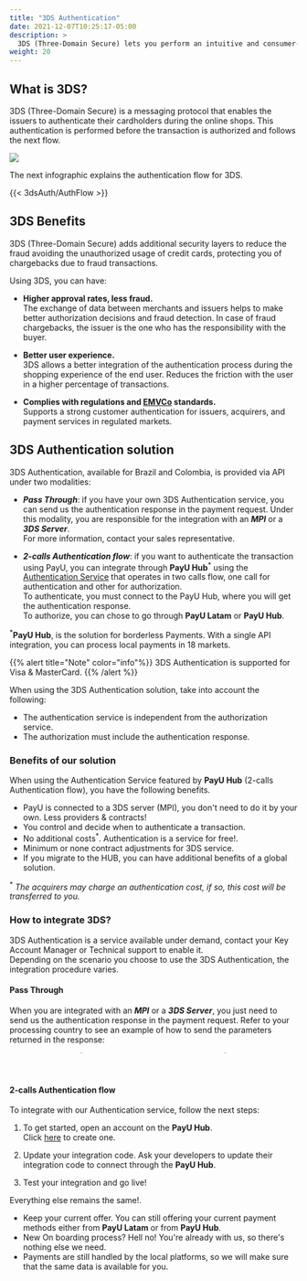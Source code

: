 ```yaml
---
title: "3DS Authentication"
date: 2021-12-07T10:25:17-05:00
description: >
  3DS (Three-Domain Secure) lets you perform an intuitive and consumer-friendly authentication process. 3DS adds additional security layers to reduce the fraud avoiding the unauthorized usage of credit cards. 
weight: 20
---
```


## What is 3DS?
3DS (Three-Domain Secure) is a messaging protocol that enables the issuers to authenticate their cardholders during the online shops. This authentication is performed before the transaction is authorized and follows the next flow.

![](/assets/3DS/3DS_whatis_en.png)

The next infographic explains the authentication flow for 3DS.

{{< 3dsAuth/AuthFlow >}}

## 3DS Benefits
3DS (Three-Domain Secure) adds additional security layers to reduce the fraud avoiding the unauthorized usage of credit cards, protecting you of chargebacks due to fraud transactions. 

Using 3DS, you can have:

* **Higher approval rates, less fraud.**<br>
The exchange of data between merchants and issuers helps to make better authorization decisions and fraud detection. In case of fraud chargebacks, the issuer is the one who has the responsibility with the buyer.

* **Better user experience.**<br>
3DS allows a better integration of the authentication process during the shopping experience of the end user. Reduces the friction with the user in a higher percentage of transactions.

* **Complies with regulations and [EMVCo](https://www.emvco.com/emv-technologies/3d-secure/) standards.**<br>
Supports a strong customer authentication for issuers, acquirers, and payment services in regulated markets.

## 3DS Authentication solution
3DS Authentication, available for Brazil and Colombia, is provided via API under two modalities:

* _**Pass Through**_: if you have your own 3DS Authentication service, you can send us the authentication response in the payment request. Under this modality, you are responsible for the integration with an _**MPI**_ or a _**3DS Server**_.<br>For more information, contact your sales representative.

* _**2-calls Authentication flow**_: if you want to authenticate the transaction using PayU, you can integrate through **PayU Hub**<sup>\*</sup> using the [Authentication Service](https://developers.paymentsos.com/docs/threed-d-secure-authentication-service.html) that operates in two calls flow, one call for authentication and other for authorization.<br>To authenticate, you must connect to the PayU Hub, where you will get the authentication response.<br>To authorize, you can chose to go through **PayU Latam** or **PayU Hub**.

<sup>\*</sup>**PayU Hub**, is the solution for borderless Payments. With a single API integration, you can process local payments in 18 markets.

{{% alert title="Note" color="info"%}}
3DS Authentication is supported for Visa & MasterCard.
{{% /alert %}}

When using the 3DS Authentication solution, take into account the following:

* The authentication service is independent from the authorization service.
* The authorization must include the authentication response.

### Benefits of our solution
When using the Authentication Service featured by **PayU Hub** (2-calls Authentication flow), you have the following benefits.

* PayU is connected to a 3DS server (MPI), you don't need to do it by your own. Less providers & contracts!
* You control and decide when to authenticate a transaction.
* No additional costs<sup>\*</sup>. Authentication is a service for free!.
* Minimum or none contract adjustments for 3DS service.
* If you migrate to the HUB, you can have additional benefits of a global solution.

<sup>\*</sup> _The acquirers may charge an authentication cost, if so, this cost will be transferred to you._

### How to integrate 3DS?
3DS Authentication is a service available under demand, contact your Key Account Manager or Technical support to enable it.<br>Depending on the scenario you choose to use the 3DS Authentication, the integration procedure varies.

#### Pass Through
When you are integrated with an _**MPI**_ or a _**3DS Server**_, you just need to send us the authentication response in the payment request. Refer to your processing country to see an example of how to send the parameters returned in the response:

<div style="display: flex;">
  <div style="float: left;width: 50%;text-align: center;">
    <a href='{{< ref "Payments-API-Brazil.md#considerations" >}}'><img src="/assets/Brasil.png" width="10%"/></a>
  </div>
  <div style="float: left;width: 50%;text-align: center;">
    <a href='{{< ref "Payments-API-Colombia.md#considerations" >}}'><img src="/assets/Colombia.png" width="10%"/></a>
  </div>
</div>
<br>

#### 2-calls Authentication flow
To integrate with our Authentication service, follow the next steps:

1. To get started, open an account on the **PayU Hub**.<br>Click [here](https://control.paymentsos.com/signup) to create one.

2. Update your integration code. Ask your developers to update their integration code to connect through the **PayU Hub**.

3. Test your integration and go live!

Everything else remains the same!.

* Keep your current offer. You can still offering your current payment methods either from **PayU Latam** or from **PayU Hub**.
* New On boarding process? Hell no! You're already with us, so there's nothing else we need.
* Payments are still handled by the local platforms, so we will make sure that the same data is available for you.
